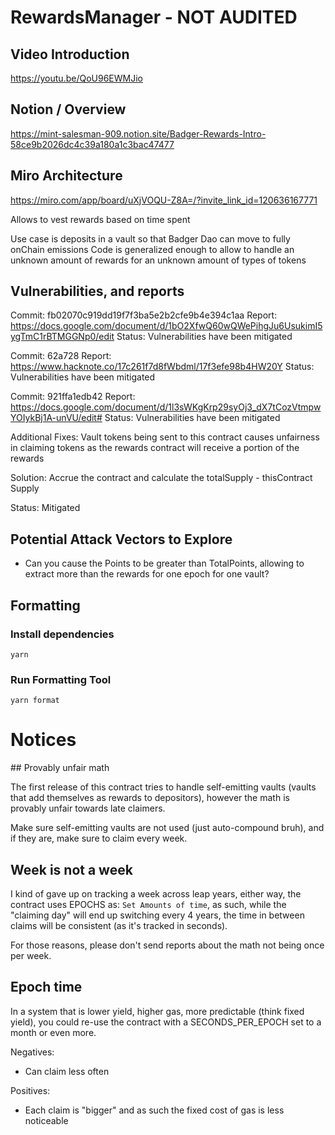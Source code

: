 # RewardsManager - NOT AUDITED

## Video Introduction
https://youtu.be/QoU96EWMJio

## Notion / Overview
https://mint-salesman-909.notion.site/Badger-Rewards-Intro-58ce9b2026dc4c39a180a1c3bac47477

## Miro Architecture
https://miro.com/app/board/uXjVOQU-Z8A=/?invite_link_id=120636167771

Allows to vest rewards based on time spent

Use case is deposits in a vault so that Badger Dao can move to fully onChain emissions
Code is generalized enough to allow to handle an unknown amount of rewards for an unknown amount of types of tokens



## Vulnerabilities, and reports

Commit: fb02070c919dd19f7f3ba5e2b2cfe9b4e394c1aa
Report: https://docs.google.com/document/d/1bO2XfwQ60wQWePihgJu6UsukimI5ygTmC1rBTMGGNp0/edit
Status: Vulnerabilities have been mitigated


Commit: 62a728
Report: https://www.hacknote.co/17c261f7d8fWbdml/17f3efe98b4HW20Y
Status: Vulnerabilities have been mitigated


Commit: 921ffa1edb42
Report: https://docs.google.com/document/d/1l3sWKgKrp29syOj3_dX7tCozVtmpwYOIykBj1A-unVU/edit#
Status: Vulnerabilities have been mitigated

Additional Fixes:
Vault tokens being sent to this contract causes unfairness in claiming tokens as the rewards contract will receive a portion of the rewards

Solution:
Accrue the contract and calculate the totalSupply - thisContract Supply

Status: Mitigated


## Potential Attack Vectors to Explore
- Can you cause the Points to be greater than TotalPoints, allowing to extract more than the rewards for one epoch for one vault?


## Formatting
### Install dependencies

```yarn```

### Run Formatting Tool

```
yarn format
```


# Notices

## Provably unfair math

The first release of this contract tries to handle self-emitting vaults (vaults that add themselves as rewards to depositors), however the math is provably unfair towards late claimers.

Make sure self-emitting vaults are not used (just auto-compound bruh), and if they are, make sure to claim every week.

## Week is not a week

I kind of gave up on tracking a week across leap years, either way, the contract uses EPOCHS as: `Set Amounts of time`, as such, while the "claiming day" will end up switching every 4 years, the time in between claims will be consistent (as it's tracked in seconds).

For those reasons, please don't send reports about the math not being once per week.

## Epoch time

In a system that is lower yield, higher gas, more predictable (think fixed yield), you could re-use the contract with a SECONDS_PER_EPOCH set to a month or even more.

Negatives:
- Can claim less often

Positives:
- Each claim is "bigger" and as such the fixed cost of gas is less noticeable